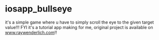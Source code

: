 # iosapp_bullseye
it's a simple game where u have to simply scroll the eye to the given target value!!! 
FYI it's a tutorial app making for me, original project is available on www.raywenderlich.com!!
